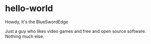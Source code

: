 # hello-world

Howdy, it's the BlueSwordEdge

Just a guy who likes video games and free and open source software. Nothing much else. 
